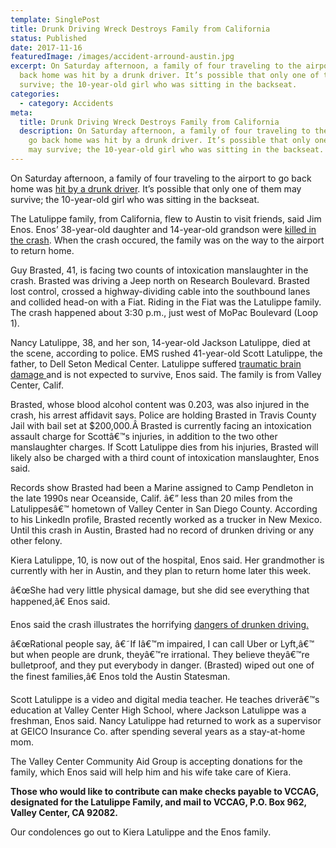 ```yaml
---
template: SinglePost
title: Drunk Driving Wreck Destroys Family from California
status: Published
date: 2017-11-16
featuredImage: /images/accident-arround-austin.jpg
excerpt: On Saturday afternoon, a family of four traveling to the airport to go
  back home was hit by a drunk driver. It’s possible that only one of them may
  survive; the 10-year-old girl who was sitting in the backseat.
categories:
  - category: Accidents
meta:
  title: Drunk Driving Wreck Destroys Family from California
  description: On Saturday afternoon, a family of four traveling to the airport to
    go back home was hit by a drunk driver. It’s possible that only one of them
    may survive; the 10-year-old girl who was sitting in the backseat.
---
```

<!--StartFragment-->

On Saturday afternoon, a family of four traveling to the airport to go back home was [hit by a drunk driver](https://www.austinaccidentlawyer.com/practice-areas/drunk-driving-accident-lawyer/). It’s possible that only one of them may survive; the 10-year-old girl who was sitting in the backseat.

The Latulippe family, from California, flew to Austin to visit friends, said Jim Enos. Enos’ 38-year-old daughter and 14-year-old grandson were [killed in the crash](https://www.austinaccidentlawyer.com/practice-areas/wrongful-death-attorney/). When the crash occured, the family was on the way to the airport to return home.

Guy Brasted, 41, is facing two counts of intoxication manslaughter in the crash. Brasted was driving a Jeep north on Research Boulevard. Brasted lost control, crossed a highway-dividing cable into the southbound lanes and collided head-on with a Fiat. Riding in the Fiat was the Latulippe family. The crash happened about 3:30 p.m., just west of MoPac Boulevard (Loop 1).

Nancy Latulippe, 38, and her son, 14-year-old Jackson Latulippe, died at the scene, according to police. EMS rushed 41-year-old Scott Latulippe, the father, to Dell Seton Medical Center. Latulippe suffered [traumatic brain damage ](https://www.austinaccidentlawyer.com/practice-areas/brain-injury-lawyers/)and is not expected to survive, Enos said. The family is from Valley Center, Calif.

Brasted, whose blood alcohol content was 0.203, was also injured in the crash, his arrest affidavit says. Police are holding Brasted in Travis County Jail with bail set at $200,000.Â Brasted is currently facing an intoxication assault charge for Scottâ€™s injuries, in addition to the two other manslaughter charges. If Scott Latulippe dies from his injuries, Brasted will likely also be charged with a third count of intoxication manslaughter, Enos said.

Records show Brasted had been a Marine assigned to Camp Pendleton in the late 1990s near Oceanside, Calif. â€” less than 20 miles from the Latulippesâ€™ hometown of Valley Center in San Diego County. According to his LinkedIn profile, Brasted recently worked as a trucker in New Mexico. Until this crash in Austin, Brasted had no record of drunken driving or any other felony.

Kiera Latulippe, 10, is now out of the hospital, Enos said. Her grandmother is currently with her in Austin, and they plan to return home later this week.

â€œShe had very little physical damage, but she did see everything that happened,â€ Enos said.

Enos said the crash illustrates the horrifying [dangers of drunken driving.](https://www.austinaccidentlawyer.com/blog/avoiding-drunk-driver-accidents/)

â€œRational people say, â€˜If Iâ€™m impaired, I can call Uber or Lyft,â€™ but when people are drunk, theyâ€™re irrational. They believe theyâ€™re bulletproof, and they put everybody in danger. (Brasted) wiped out one of the finest families,â€ Enos told the Austin Statesman.

Scott Latulippe is a video and digital media teacher. He teaches driverâ€™s education at Valley Center High School, where Jackson Latulippe was a freshman, Enos said. Nancy Latulippe had returned to work as a supervisor at GEICO Insurance Co. after spending several years as a stay-at-home mom.

The Valley Center Community Aid Group is accepting donations for the family, which Enos said will help him and his wife take care of Kiera.

**Those who would like to contribute can make checks payable to VCCAG, designated for the Latulippe Family, and mail to VCCAG, P.O. Box 962, Valley Center, CA 92082.**

Our condolences go out to Kiera Latulippe and the Enos family.

<!--EndFragment-->